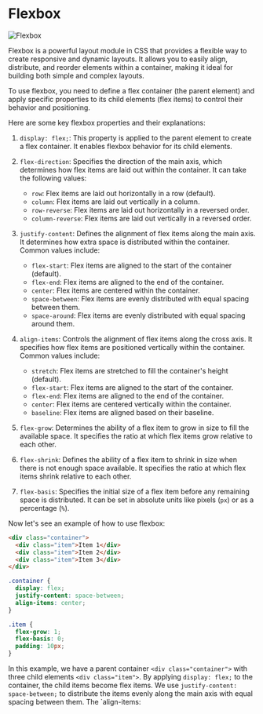 # Flexbox

![Flexbox](https://i.redd.it/rofzm44oka091.png)

Flexbox is a powerful layout module in CSS that provides a flexible way to create responsive and dynamic layouts. It allows you to easily align, distribute, and reorder elements within a container, making it ideal for building both simple and complex layouts.

To use flexbox, you need to define a flex container (the parent element) and apply specific properties to its child elements (flex items) to control their behavior and positioning.

Here are some key flexbox properties and their explanations:

1. `display: flex;`: This property is applied to the parent element to create a flex container. It enables flexbox behavior for its child elements.

2. `flex-direction`: Specifies the direction of the main axis, which determines how flex items are laid out within the container. It can take the following values:
   - `row`: Flex items are laid out horizontally in a row (default).
   - `column`: Flex items are laid out vertically in a column.
   - `row-reverse`: Flex items are laid out horizontally in a reversed order.
   - `column-reverse`: Flex items are laid out vertically in a reversed order.

3. `justify-content`: Defines the alignment of flex items along the main axis. It determines how extra space is distributed within the container. Common values include:
   - `flex-start`: Flex items are aligned to the start of the container (default).
   - `flex-end`: Flex items are aligned to the end of the container.
   - `center`: Flex items are centered within the container.
   - `space-between`: Flex items are evenly distributed with equal spacing between them.
   - `space-around`: Flex items are evenly distributed with equal spacing around them.

4. `align-items`: Controls the alignment of flex items along the cross axis. It specifies how flex items are positioned vertically within the container. Common values include:
   - `stretch`: Flex items are stretched to fill the container's height (default).
   - `flex-start`: Flex items are aligned to the start of the container.
   - `flex-end`: Flex items are aligned to the end of the container.
   - `center`: Flex items are centered vertically within the container.
   - `baseline`: Flex items are aligned based on their baseline.

5. `flex-grow`: Determines the ability of a flex item to grow in size to fill the available space. It specifies the ratio at which flex items grow relative to each other.

6. `flex-shrink`: Defines the ability of a flex item to shrink in size when there is not enough space available. It specifies the ratio at which flex items shrink relative to each other.

7. `flex-basis`: Specifies the initial size of a flex item before any remaining space is distributed. It can be set in absolute units like pixels (`px`) or as a percentage (`%`).

Now let's see an example of how to use flexbox:

```html
<div class="container">
  <div class="item">Item 1</div>
  <div class="item">Item 2</div>
  <div class="item">Item 3</div>
</div>
```

```css
.container {
  display: flex;
  justify-content: space-between;
  align-items: center;
}

.item {
  flex-grow: 1;
  flex-basis: 0;
  padding: 10px;
}
```

In this example, we have a parent container `<div class="container">` with three child elements `<div class="item">`. By applying `display: flex;` to the container, the child items become flex items. We use `justify-content: space-between;` to distribute the items evenly along the main axis with equal spacing between them. The `align-items: